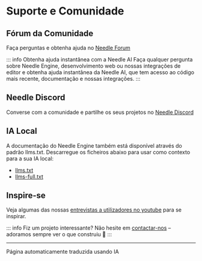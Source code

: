 # Suporte e Comunidade

## Fórum da Comunidade

Faça perguntas e obtenha ajuda no [Needle Forum](https://forum.needle.tools)

::: info Obtenha ajuda instantânea com a Needle AI
Faça qualquer pergunta sobre Needle Engine, desenvolvimento web ou nossas integrações de editor e obtenha ajuda instantânea da Needle AI, que tem acesso ao código mais recente, documentação e nossas integrações.
:::


## Needle Discord

Converse com a comunidade e partilhe os seus projetos no [Needle Discord](https://discord.needle.tools/?utm_source=needle_docs&utm_content=content)


## IA Local

A documentação do Needle Engine também está disponível através do padrão llms.txt.
Descarregue os ficheiros abaixo para usar como contexto para a sua IA local:

- [llms.txt](https://cloud.needle.tools/llms.txt)
- [llms-full.txt](https://cloud.needle.tools/llms-full.txt)


## Inspire-se

Veja algumas das nossas [entrevistas a utilizadores no youtube](https://www.youtube.com/playlist?list=PLJ4BaFFEGP1EOHCjYszc__d2yO7RkB-iw) para se inspirar.

<video-embed src="https://www.youtube.com/watch?v=naPlw5aDJHs" />

<video-embed src="https://www.youtube.com/watch?v=1KKfct3Zpcw" />


<video-embed src="https://www.youtube.com/watch?v=gZuC40Alr88" />


<video-embed src="https://www.youtube.com/watch?v=F6_buCHZhWk" />



::: info Fiz um projeto interessante?
Não hesite em [contactar-nos](mailto:hi@needle.tools) – adoramos sempre ver o que construiu 💚
:::


---
Página automaticamente traduzida usando IA